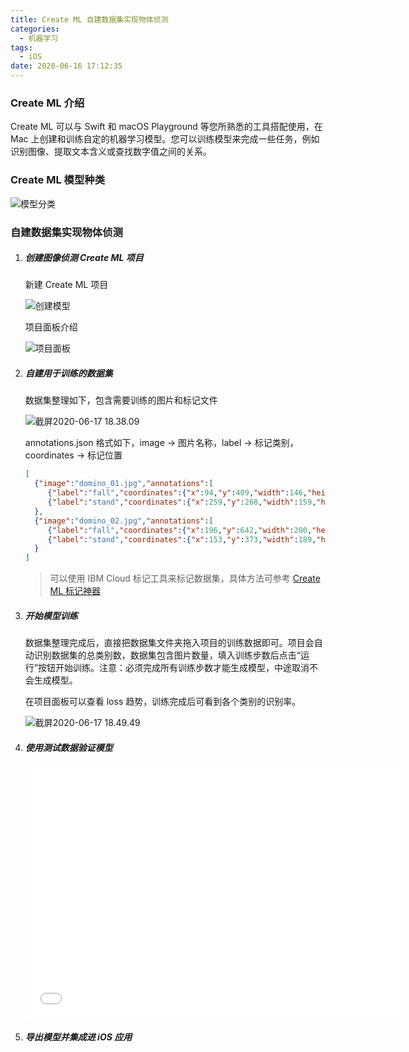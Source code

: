 ```yaml
---
title: Create ML 自建数据集实现物体侦测
categories:
  - 机器学习
tags:
  - iOS
date: 2020-06-16 17:12:35
---
```


### Create ML 介绍

Create ML 可以与 Swift 和 macOS Playground 等您所熟悉的工具搭配使用，在 Mac 上创建和训练自定的机器学习模型。您可以训练模型来完成一些任务，例如识别图像、提取文本含义或查找数字值之间的关系。

### Create ML 模型种类

![模型分类](https://i.loli.net/2020/06/17/LwsEPZMcrJbVSvI.png)

### 自建数据集实现物体侦测

1. ##### 创建图像侦测 Create ML 项目

   新建 Create ML 项目

   ![创建模型](https://i.loli.net/2020/06/17/t1FvVm8H6S59pKs.png)

   项目面板介绍

   ![项目面板](https://i.loli.net/2020/06/17/QwRdbG3WEgMJkXC.png)

2. ##### 自建用于训练的数据集

   数据集整理如下，包含需要训练的图片和标记文件

   ![截屏2020-06-17 18.38.09](https://i.loli.net/2020/06/17/HT4jxsbMySFzr9h.png)

   annotations.json 格式如下，image → 图片名称，label → 标记类别，coordinates → 标记位置

   ```json
   [
     {"image":"domino_01.jpg","annotations":[
        {"label":"fall","coordinates":{"x":94,"y":409,"width":146,"height":225}},
        {"label":"stand","coordinates":{"x":259,"y":268,"width":159,"height":269}}]
     },
     {"image":"domino_02.jpg","annotations":[
        {"label":"fall","coordinates":{"x":196,"y":642,"width":200,"height":278}},
        {"label":"stand","coordinates":{"x":153,"y":373,"width":189,"height":263}}]
     }
   ]
   ```

   > 可以使用 IBM Cloud 标记工具来标记数据集，具体方法可参考  [Create ML 标记神器](https://blog.csdn.net/duxinshuxiaobian/article/details/95915249)

3. ##### 开始模型训练

   数据集整理完成后，直接把数据集文件夹拖入项目的训练数据即可。项目会自动识别数据集的总类别数，数据集包含图片数量，填入训练步数后点击“运行”按钮开始训练。注意：必须完成所有训练步数才能生成模型，中途取消不会生成模型。

   在项目面板可以查看 loss 趋势，训练完成后可看到各个类别的识别率。

   ![截屏2020-06-17 18.49.49](https://i.loli.net/2020/06/17/pIAiKnek27YS8u5.png)

4. ##### 使用测试数据验证模型

   <iframe height="400" width="600" src="//player.bilibili.com/player.html?aid=371069850&bvid=BV1kZ4y1H7ct&cid=203127865&page=1" scrolling="no" border="0" frameborder="no" framespacing="0" allowfullscreen="true"> </iframe>

5. ##### 导出模型并集成进 iOS 应用

   